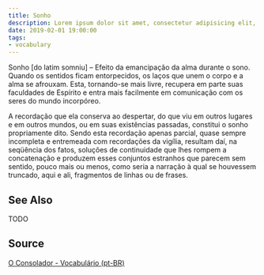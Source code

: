 ```yaml
---
title: Sonho
description: Lorem ipsum dolor sit amet, consectetur adipisicing elit, sed do eiusmod tempor incididunt ut labore et dolore magna aliqua.  TODO
date: 2019-02-01 19:00:00
tags:
- vocabulary
---
```


Sonho [do latim somniu] – Efeito da emancipação da alma durante o sono. Quando os sentidos ficam entorpecidos, os laços que unem o corpo e a alma se afrouxam. Esta, tornando-se mais livre, recupera em parte suas faculdades de Espírito e entra mais facilmente em comunicação com os seres do mundo incorpóreo.

A recordação que ela conserva ao despertar, do que viu em outros lugares e em outros mundos, ou em suas existências passadas, constitui o sonho propriamente dito. Sendo esta recordação apenas parcial, quase sempre incompleta e entremeada com recordações da vigília, resultam daí, na seqüência dos fatos, soluções de continuidade que lhes rompem a concatenação e produzem esses conjuntos estranhos que parecem sem sentido, pouco mais ou menos, como seria a narração à qual se houvessem truncado, aqui e ali, fragmentos de linhas ou de frases.

## See Also
TODO

## Source
[O Consolador - Vocabulário (pt-BR)](http://www.oconsolador.com.br/linkfixo/vocabulario/principal.html)
